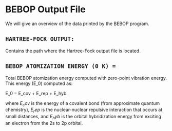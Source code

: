 # BEBOP Output File
We will give an overview of the data printed by the BEBOP program.

## ```HARTREE-FOCK OUTPUT:```
Contains the path where the Hartree-Fock output file is located. 

## ```BEBOP ATOMIZATION ENERGY (0 K) = ```
Total BEBOP atomization energy computed with zero-point vibration energy. 
This energy (E_0) computed as:

E_0 = E_cov + E_rep + E_hyb

where $E_cov$ is the energy of a covalent bond (from approximate quantum chemistry),
$E_rep$ is the nuclear-nuclear repulsive interaction that occurs at small distances,
and $E_hyb$ is the orbital hybridization energy from exciting an electron from the 2s
to 2p orbital. 
